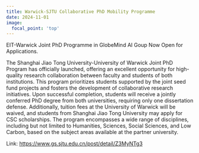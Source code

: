 ```yaml
---
title: Warwick-SJTU Collaborative PhD Mobility Programme
date: 2024-11-01
image:
  focal_point: 'top'
---
```


EIT-Warwick Joint PhD Programme in GlobeMind AI Goup  Now Open for Applications.

<!--more-->

The Shanghai Jiao Tong University-University of Warwick Joint PhD Program has officially launched, offering an excellent opportunity for high-quality research collaboration between faculty and students of both institutions. This program prioritizes students supported by the joint seed fund projects and fosters the development of collaborative research initiatives. Upon successful completion, students will receive a jointly conferred PhD degree from both universities, requiring only one dissertation defense. Additionally, tuition fees at the University of Warwick will be waived, and students from Shanghai Jiao Tong University may apply for CSC scholarships. The program encompasses a wide range of disciplines, including but not limited to Humanities, Sciences, Social Sciences, and Low Carbon, based on the subject areas available at the partner university.

Link: https://www.gs.sjtu.edu.cn/post/detail/Z3MyNTg3

